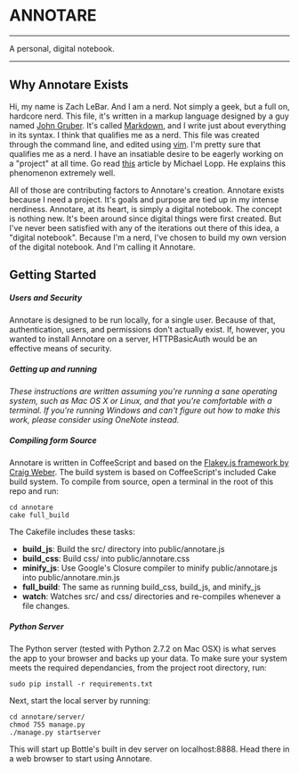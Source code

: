 # ANNOTARE #
- - -
A personal, digital notebook.
- - -

## Why Annotare Exists ##
Hi, my name is Zach LeBar. And I am a nerd. Not simply a geek, but a full on, hardcore nerd. This file, it's written in a markup language designed by a guy named [John Gruber][gruber]. It's called [Markdown][md], and I write just about everything in its syntax. I think that qualifies me as a nerd. This file was created through the command line, and edited using [vim][vim]. I'm pretty sure that qualifies me as a nerd. I have an insatiable desire to be eagerly working on a "project" at all time. Go read [this][rands] article by Michael Lopp. He explains this phenomenon extremely well.

All of those are contributing factors to Annotare's creation. Annotare exists because I need a project. It's goals and purpose are tied up in my intense nerdiness. Annotare, at its heart, is simply a digital notebook. The concept is nothing new. It's been around since digital things were first created. But I've never been satisfied with any of the iterations out there of this idea, a "digital notebook". Because I'm a nerd, I've chosen to build my own version of the digital notebook. And I'm calling it Annotare.

## Getting Started
##### Users and Security
Annotare is designed to be run locally, for a single user. Because of that, authentication, users, and permissions don't actually exist. If, however, you wanted to install Annotare on a server, HTTPBasicAuth would be an effective means of security.

##### Getting up and running
*These instructions are written assuming you're running a sane operating system, such as Mac OS X or Linux, and that you're comfortable with a terminal. If you're running Windows and can't figure out how to make this work, please consider using OneNote instead.* 

##### Compiling form Source
Annotare is written in CoffeeScript and based on the [Flakey.js framework by Craig Weber][flakey]. The build system is based on CoffeeScript's included Cake build system. To compile from source, open a terminal in the root of this repo and run:

    cd annotare
    cake full_build
    
The Cakefile includes these tasks:

- **build_js**: Build the src/ directory into public/annotare.js
- **build_css**: Build css/ into public/annotare.css
- **minify_js**: Use Google's Closure compiler to minify public/annotare.js into public/annotare.min.js
- **full_build**: The same as running build_css, build_js, and minify_js
- **watch**: Watches src/ and css/ directories and re-compiles whenever a file changes.

##### Python Server
The Python server (tested with Python 2.7.2 on Mac OSX) is what serves the app to your browser and backs up your data. To make sure your system meets the required dependancies, from the project root directory, run:

    sudo pip install -r requirements.txt
    
Next, start the local server by running:

    cd annotare/server/
    chmod 755 manage.py
    ./manage.py startserver
    
This will start up Bottle's built in dev server on localhost:8888.  Head there in a web browser to start using Annotare.


[gruber]: http://daringfireball.net/
[md]: http://daringfireball.net/projects/markdown
[vim]: http://en.wikipedia.org/wiki/Vim_(text_editor)
[rands]: http://www.randsinrepose.com/archives/2007/11/11/the_nerd_handbook.html
[flakey]: http://flakeyjs.crgwbr.com